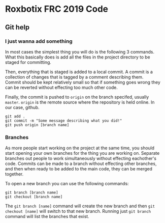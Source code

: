 # Roxbotix FRC 2019 Code
## Git help
### I just wanna add something
In most cases the simplest thing you will do is the following 3 commands. What this basically does is add all the files in the project directory to be staged for committing. 

Then, everything that is staged is added to a local commit. A commit is a collection of changes that is tagged by a comment describing them. Commit should be kept relatively small so that if something goes wrong they can be reverted without effecting too much other code.

Finally, the commit is pushed to `origin` on the branch specifed, usually `master`. `origin` is the remote source where the repository is held online. In our case, github.

```
git add .
git commit -m "Some message describing what you did!"
git push origin [branch name]
```

### Branches
As more people start working on the project at the same time, you should start opening your own branches for the thing you are working on. Separate branches out people to work simultaneously without effecting eachother's code. Commits can be made to a branch without effecting other branches, and then when ready to be added to the main code, they can be merged together.

To open a new branch you can use the following commands:

```
git branch [branch name]
git checkout [branch name]
```

The `git branch [name]` command will create the new branch and then `git checkout [name]` will switch to that new branch. Running just `git branch` command will list the branches that exist.